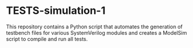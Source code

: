 # TESTS-simulation-1
This repository contains a Python script that automates the generation of testbench files for various SystemVerilog modules and creates a ModelSim script to compile and run all tests.
